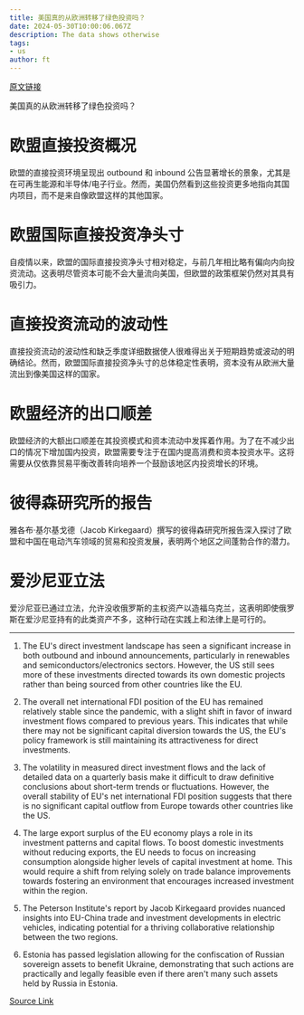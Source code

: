 ```yaml
---
title: 美国真的从欧洲转移了绿色投资吗？
date: 2024-05-30T10:00:06.067Z
description: The data shows otherwise
tags: 
- us
author: ft
---
```


[原文链接](https://ft.com/content/0ee01c73-d746-476b-a745-e56e1b725e70)

美国真的从欧洲转移了绿色投资吗？

# 欧盟直接投资概况

欧盟的直接投资环境呈现出 outbound 和 inbound 公告显著增长的景象，尤其是在可再生能源和半导体/电子行业。然而，美国仍然看到这些投资更多地指向其国内项目，而不是来自像欧盟这样的其他国家。

# 欧盟国际直接投资净头寸

自疫情以来，欧盟的国际直接投资净头寸相对稳定，与前几年相比略有偏向内向投资流动。这表明尽管资本可能不会大量流向美国，但欧盟的政策框架仍然对其具有吸引力。

# 直接投资流动的波动性

直接投资流动的波动性和缺乏季度详细数据使人很难得出关于短期趋势或波动的明确结论。然而，欧盟国际直接投资净头寸的总体稳定性表明，资本没有从欧洲大量流出到像美国这样的国家。

# 欧盟经济的出口顺差

欧盟经济的大额出口顺差在其投资模式和资本流动中发挥着作用。为了在不减少出口的情况下增加国内投资，欧盟需要专注于在国内提高消费和资本投资水平。这将需要从仅依靠贸易平衡改善转向培养一个鼓励该地区内投资增长的环境。

# 彼得森研究所的报告

雅各布·基尔基戈德（Jacob Kirkegaard）撰写的彼得森研究所报告深入探讨了欧盟和中国在电动汽车领域的贸易和投资发展，表明两个地区之间蓬勃合作的潜力。

# 爱沙尼亚立法

爱沙尼亚已通过立法，允许没收俄罗斯的主权资产以造福乌克兰，这表明即使俄罗斯在爱沙尼亚持有的此类资产不多，这种行动在实践上和法律上是可行的。

---

1. The EU's direct investment landscape has seen a significant increase in both outbound and inbound announcements, particularly in renewables and semiconductors/electronics sectors. However, the US still sees more of these investments directed towards its own domestic projects rather than being sourced from other countries like the EU.

2. The overall net international FDI position of the EU has remained relatively stable since the pandemic, with a slight shift in favor of inward investment flows compared to previous years. This indicates that while there may not be significant capital diversion towards the US, the EU's policy framework is still maintaining its attractiveness for direct investments.

3. The volatility in measured direct investment flows and the lack of detailed data on a quarterly basis make it difficult to draw definitive conclusions about short-term trends or fluctuations. However, the overall stability of EU's net international FDI position suggests that there is no significant capital outflow from Europe towards other countries like the US.

4. The large export surplus of the EU economy plays a role in its investment patterns and capital flows. To boost domestic investments without reducing exports, the EU needs to focus on increasing consumption alongside higher levels of capital investment at home. This would require a shift from relying solely on trade balance improvements towards fostering an environment that encourages increased investment within the region.

5. The Peterson Institute's report by Jacob Kirkegaard provides nuanced insights into EU-China trade and investment developments in electric vehicles, indicating potential for a thriving collaborative relationship between the two regions.

6. Estonia has passed legislation allowing for the confiscation of Russian sovereign assets to benefit Ukraine, demonstrating that such actions are practically and legally feasible even if there aren't many such assets held by Russia in Estonia.

[Source Link](https://ft.com/content/0ee01c73-d746-476b-a745-e56e1b725e70)

